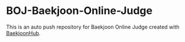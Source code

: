 # BOJ-Baekjoon-Online-Judge
This is an auto push repository for Baekjoon Online Judge created with [BaekjoonHub](https://github.com/BaekjoonHub/BaekjoonHub).
